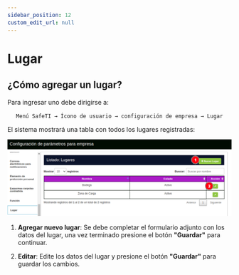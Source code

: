 ```yaml
---
sidebar_position: 12
custom_edit_url: null
---
```

# Lugar
## ¿Cómo agregar un lugar?
Para ingresar uno debe dirigirse a: 

<div align="center">

```bash
Menú SafeTI → Ícono de usuario → configuración de empresa → Lugar
```
</div>

El sistema mostrará una tabla con todos los lugares registradas:

<div align="center">

![lugar](/img/img_manual/img_configuracion/2023-08-08_09-50.png)

</div>

1. **Agregar nuevo lugar**: Se debe completar el formulario adjunto con los datos del lugar, una vez terminado presione el botón **"Guardar"** para continuar.

2. **Editar**: Edite los datos del lugar y presione el botón **"Guardar"** para guardar los cambios.
